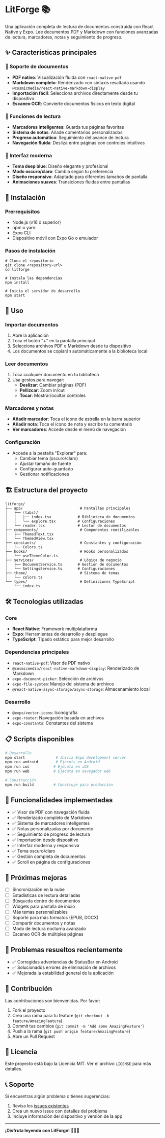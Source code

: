 # LitForge 📚

Una aplicación completa de lectura de documentos construida con React Native y Expo. Lee documentos PDF y Markdown con funciones avanzadas de lectura, marcadores, notas y seguimiento de progreso.

## ✨ Características principales

### 📖 Soporte de documentos
- **PDF nativo**: Visualización fluida con `react-native-pdf`
- **Markdown completo**: Renderizado con sintaxis resaltada usando `@cosmicmedia/react-native-markdown-display`
- **Importación fácil**: Selecciona archivos directamente desde tu dispositivo
- **Escaneo OCR**: Convierte documentos físicos en texto digital

### 🎯 Funciones de lectura
- **Marcadores inteligentes**: Guarda tus páginas favoritas
- **Sistema de notas**: Añade comentarios personalizados
- **Progreso automático**: Seguimiento del avance de lectura
- **Navegación fluida**: Desliza entre páginas con controles intuitivos

### 🎨 Interfaz moderna
- **Tema deep blue**: Diseño elegante y profesional
- **Modo oscuro/claro**: Cambia según tu preferencia
- **Diseño responsivo**: Adaptado para diferentes tamaños de pantalla
- **Animaciones suaves**: Transiciones fluidas entre pantallas

## 🚀 Instalación

### Prerrequisitos
- Node.js (v16 o superior)
- npm o yarn
- Expo CLI
- Dispositivo móvil con Expo Go o emulador

### Pasos de instalación

```
# Clona el repositorio
git clone <repository-url>
cd litforge

# Instala las dependencias
npm install

# Inicia el servidor de desarrollo
npm start
```

## 📱 Uso

### Importar documentos
1. Abre la aplicación
2. Toca el botón "+" en la pantalla principal
3. Selecciona archivos PDF o Markdown desde tu dispositivo
4. Los documentos se copiarán automáticamente a la biblioteca local

### Leer documentos
1. Toca cualquier documento en tu biblioteca
2. Usa gestos para navegar:
   - **Deslizar**: Cambiar páginas (PDF)
   - **Pellizcar**: Zoom in/out
   - **Tocar**: Mostrar/ocultar controles

### Marcadores y notas
- **Añadir marcador**: Toca el ícono de estrella en la barra superior
- **Añadir nota**: Toca el ícono de nota y escribe tu comentario
- **Ver marcadores**: Accede desde el menú de navegación

### Configuración
- Accede a la pestaña "Explorar" para:
  - Cambiar tema (oscuro/claro)
  - Ajustar tamaño de fuente
  - Configurar auto-guardado
  - Gestionar notificaciones

## 🏗️ Estructura del proyecto

```
litforge/
├── app/                          # Pantallas principales
│   ├── (tabs)/
│   │   ├── index.tsx            # Biblioteca de documentos
│   │   └── explore.tsx          # Configuraciones
│   └── reader.tsx               # Lector de documentos
├── components/                   # Componentes reutilizables
│   ├── ThemedText.tsx
│   └── ThemedView.tsx
├── constants/                    # Constantes y configuración
│   └── Colors.ts
├── hooks/                        # Hooks personalizados
│   └── useThemeColor.ts
├── services/                     # Lógica de negocio
│   ├── DocumentService.ts       # Gestión de documentos
│   └── SettingsService.ts       # Configuraciones
├── theme/                        # Sistema de temas
│   └── colors.ts
└── types/                        # Definiciones TypeScript
    └── index.ts
```

## 🛠️ Tecnologías utilizadas

### Core
- **React Native**: Framework multiplataforma
- **Expo**: Herramientas de desarrollo y despliegue
- **TypeScript**: Tipado estático para mejor desarrollo

### Dependencias principales
- `react-native-pdf`: Visor de PDF nativo
- `@cosmicmedia/react-native-markdown-display`: Renderizado de Markdown
- `expo-document-picker`: Selección de archivos
- `expo-file-system`: Manejo del sistema de archivos
- `@react-native-async-storage/async-storage`: Almacenamiento local

### Desarrollo
- `@expo/vector-icons`: Iconografía
- `expo-router`: Navegación basada en archivos
- `expo-constants`: Constantes del sistema

## 📋 Scripts disponibles

```bash
# Desarrollo
npm start              # Inicia Expo development server
npm run android        # Ejecuta en Android
npm run ios           # Ejecuta en iOS
npm run web           # Ejecuta en navegador web

# Construcción
npm run build         # Construye para producción
```

## 🎯 Funcionalidades implementadas

- ✅ Visor de PDF con navegación fluida
- ✅ Renderizado completo de Markdown
- ✅ Sistema de marcadores inteligentes
- ✅ Notas personalizadas por documento
- ✅ Seguimiento de progreso de lectura
- ✅ Importación desde dispositivo
- ✅ Interfaz moderna y responsiva
- ✅ Tema oscuro/claro
- ✅ Gestión completa de documentos
- ✅ Scroll en página de configuraciones

## 🔮 Próximas mejoras

- [ ] Sincronización en la nube
- [ ] Estadísticas de lectura detalladas
- [ ] Búsqueda dentro de documentos
- [ ] Widgets para pantalla de inicio
- [ ] Más temas personalizables
- [ ] Soporte para más formatos (EPUB, DOCX)
- [ ] Compartir documentos y notas
- [ ] Modo de lectura nocturna avanzado
- [ ] Escaneo OCR de múltiples páginas

## 🐛 Problemas resueltos recientemente

- ✅ Corregidas advertencias de StatusBar en Android
- ✅ Solucionados errores de eliminación de archivos
- ✅ Mejorada la estabilidad general de la aplicación

## 🤝 Contribución

Las contribuciones son bienvenidas. Por favor:

1. Fork el proyecto
2. Crea una rama para tu feature (`git checkout -b feature/AmazingFeature`)
3. Commit tus cambios (`git commit -m 'Add some AmazingFeature'`)
4. Push a la rama (`git push origin feature/AmazingFeature`)
5. Abre un Pull Request

## 📄 Licencia

Este proyecto está bajo la Licencia MIT. Ver el archivo `LICENSE` para más detalles.

## 📞 Soporte

Si encuentras algún problema o tienes sugerencias:

1. Revisa los [issues existentes](../../issues)
2. Crea un nuevo issue con detalles del problema
3. Incluye información del dispositivo y versión de la app

---

**¡Disfruta leyendo con LitForge!** 🚀📖✨
